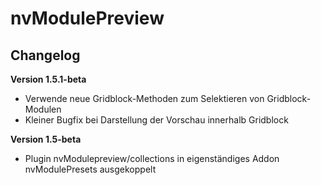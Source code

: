 ﻿nvModulePreview
=========

Changelog
---------

<b>Version 1.5.1-beta</b>
- Verwende neue Gridblock-Methoden zum Selektieren von Gridblock-Modulen
- Kleiner Bugfix bei Darstellung der Vorschau innerhalb Gridblock

<b>Version 1.5-beta</b>
- Plugin nvModulepreview/collections in eigenständiges Addon nvModulePresets ausgekoppelt